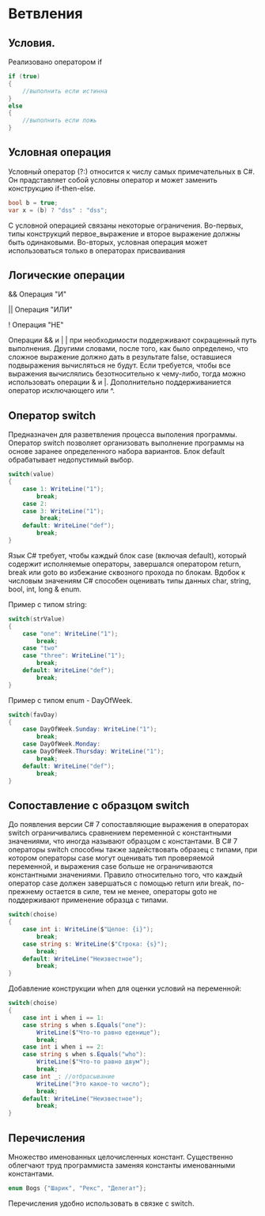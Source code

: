 # Ветвления

## Условия.

Реализовано оператором if
```csharp
if (true) 
{
    //выполнить если истинна
}
else
{
    //выполнить если ложь
}
```
## Условная операция
Условный оператор (?:) относится к числу самых примечательных в C#. Он прадставляет собой условны оператор и может заменить конструкцию if-then-else.
```csharp
bool b = true;
var x = (b) ? "dss" : "dss";
```
С условной операцией связаны некоторые ограничения. Во-первых, типы конструкций первое_выражение и второе выражение должны быть одинаковыми. Во-вторых, условная операция может использоваться только в операторах присваивания

## Логические операции

&&      Операция "И"

||      Операция "ИЛИ"

!       Операция "НЕ"

Операции && и | | при необходимости поддерживают сокращенный путь выполнения. Другими словами, после того, как было определено, что сложное выражение должно дать в результате false, оставшиеся подвыражения вычисляться не будут. Если требуется, чтобы все выражения вычислялись безотносительно к чему-либо, тогда можно использовать операции & и |. Дополнительно поддерживаниется оператор исключающего или ^.

## Оператор switch
Предназначен для разветвления процесса выполения программы. Оператор switch позволяет организовать выполнение программы на основе заранее определенного набора вариантов. Блок default обрабатывает недопустимый выбор.
```csharp
switch(value)
{
    case 1: WriteLine("1");
        break;
    case 2:
    case 3: WriteLine("1");
         break;
    default: WriteLine("def");
        break;
}
```
Язык C# требует, чтобы каждый блок case (включая default), который содержит исполняемые операторы, завершался оператором return, break или goto во избежание сквозного прохода по блокам. Вдобок к числовым значениям C# способен оценивать типы данных char, string, bool, int, long & enum.

Пример с типом string:
```csharp
switch(strValue)
{
    case "one": WriteLine("1");
        break;
    case "two"
    case "three": WriteLine("1");
        break;
    default: WriteLine("def");
        break;
}
```
Пример с типом enum - DayOfWeek.
```csharp
switch(favDay)
{
    case DayOfWeek.Sunday: WriteLine("1");
        break;
    case DayOfWeek.Monday:
    case DayOfWeek.Thursday: WriteLine("1");
        break;
    default: WriteLine("def");
        break;
}
```
## Сопоставление с образцом switch
До появления версии C# 7 сопоставляющие выражения в операторах switch ограничивались сравнением переменной с константными значениями, что иногда называют образцом с константами. В C# 7 операторы switch способны также задействовать образец с типами, при котором операторы case могут оценивать тип проверяемой переменной, и выражения case больше не ограничиваются константными значениями. Правило относительно того, что каждый оператор case должен завершаться с помощью return или break, по-прежнему остается в силе, тем не менее, операторы goto не поддерживают применение образца с типами.
```csharp
switch(choise)
{
    case int i: WriteLine($"Целое: {i}");
        break;
    case string s: WriteLine($"Строка: {s}");
        break;
    default: WriteLine("Неизвестное");
        break;
}
```
Добавление конструкции when для оценки условий на переменной:
```csharp
switch(choise)
{
    case int i when i == 1:
    case string s when s.Equals("one"):
        WriteLine($"Что-то равно еденице");
        break;
    case int i when i == 2:
    case string s when s.Equals("who"):
        WriteLine($"Что-то равно двум");
        break;
    case int _: //отбрасывание
        WriteLine("Это какое-то число");
        break;
    default: WriteLine("Неизвестное");
        break;
}
```


## Перечисления
Множество именованных целочисленных констант. Существенно облегчают труд программиста заменяя константы именованными константами.
```csharp
enum Bogs {"Шарик", "Рекс", "Делегат"};
```
Перечисления удобно использовать в связке с switch.

